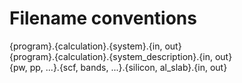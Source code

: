 # Filename conventions  
{program}.{calculation}.{system}.{in, out}  
{program}.{calculation}.{system_description}.{in, out}  
{pw, pp, ...}.{scf, bands, ...}.{silicon, al_slab}.{in, out}  



